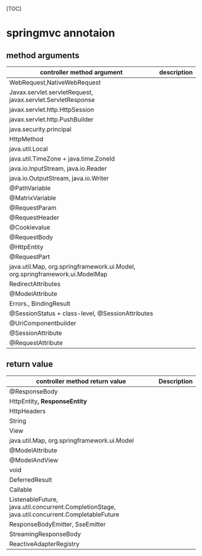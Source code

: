 [TOC]

# springmvc annotaion

##  method arguments

| controller method argument                                   | description |
| ------------------------------------------------------------ | ----------- |
| WebRequest,NativeWebRequest                                  |             |
| Javax.servlet.servletRequest, javax.servlet.ServletResponse  |             |
| javax.servlet.http.HttpSession                               |             |
| javax.servlet.http.PushBuilder                               |             |
| java.security.principal                                      |             |
| HttpMethod                                                   |             |
| java.util.Local                                              |             |
| java.util.TimeZone + java.time.ZoneId                        |             |
| java.io.InputStream, java.io.Reader                          |             |
| java.io.OutputStream,  java.io.Writer                        |             |
| @PathVariable                                                |             |
| @MatrixVariable                                              |             |
| @RequestParam                                                |             |
| @RequestHeader                                               |             |
| @Cookievalue                                                 |             |
| @RequestBody                                                 |             |
| @HttpEntity<B>                                               |             |
| @RequestPart                                                 |             |
| java.util.Map, org.springframework.ui.Model,  org.springframework.ui.ModelMap |             |
| RedirectAttributes                                           |             |
| @ModelAttribute                                              |             |
| Errors.,  BindingResult                                      |             |
| @SessionStatus + class-level,  @SessionAttributes            |             |
| @UriComponentbuilder                                         |             |
| @SessionAttribute                                            |             |
| @RequestAttribute                                            |             |





## return value

| controller method return value                               | Description |
| ------------------------------------------------------------ | ----------- |
| @ResponseBody                                                |             |
| HttpEntity<B>,  ResponseEntity<B>                            |             |
| HttpHeaders                                                  |             |
| String                                                       |             |
| View                                                         |             |
| java.util.Map,  org.springframework.ui.Model                 |             |
| @ModelAttribute                                              |             |
| @ModelAndView                                                |             |
| void                                                         |             |
| DeferredResult<V>                                            |             |
| Callable<V>                                                  |             |
| ListenableFuture<V>, java.util.concurrent.CompletionStage<V>,   java.util.concurrent.CompletableFuture<V> |             |
| ResponseBodyEmitter, SseEmitter                              |             |
| StreamingResponseBody                                        |             |
| ReactiveAdapterRegistry                                      |             |

